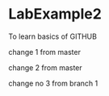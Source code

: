 # LabExample2
To learn basics of GITHUB

change 1 from master

change 2 from master

change no 3 from branch 1